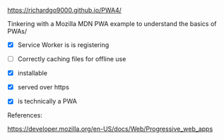 https://richardgo9000.github.io/PWA4/

Tinkering with a Mozilla MDN PWA example to understand the basics of PWAs/

- [x] Service Worker is is registering

- [ ] Correctly caching files for offline use

- [x] installable

- [x] served over https

- [x] is technically a PWA

References:

https://developer.mozilla.org/en-US/docs/Web/Progressive_web_apps
